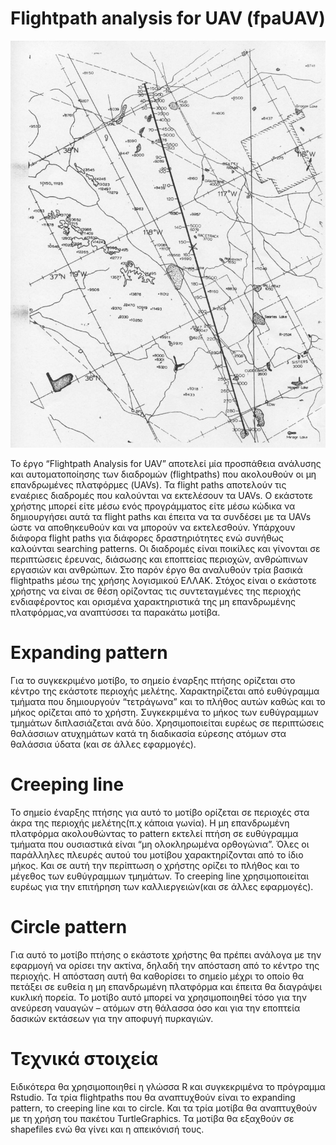 

Flightpath analysis for UAV (fpaUAV)
===

![Alt text](path.jpg)


Το έργο “Flightpath Analysis for UAV” αποτελεί μία προσπάθεια ανάλυσης και αυτοματοποίησης των διαδρομών (flightpaths) που ακολουθούν οι μη επανδρωμένες πλατφόρμες (UAVs). Τα flight paths αποτελούν τις εναέριες διαδρομές που καλούνται να εκτελέσουν τα UAVs. Ο εκάστοτε χρήστης μπορεί είτε μέσω ενός προγράμματος είτε μέσω κώδικα να δημιουργήσει αυτά τα flight paths και έπειτα να τα συνδέσει με τα UAVs ώστε να αποθηκευθούν και να μπορούν να εκτελεσθούν.  Υπάρχουν διάφορα flight paths για διάφορες δραστηριότητες ενώ συνήθως καλούνται searching patterns.
Οι διαδρομές είναι ποικίλες και γίνονται σε περιπτώσεις έρευνας, διάσωσης και εποπτείας περιοχών, ανθρώπινων εργασιών και ανθρώπων. Στο παρόν έργο θα αναλυθούν τρία βασικά flightpaths μέσω της χρήσης λογισμικού ΕΛΛΑΚ. 
Στόχος είναι ο εκάστοτε χρήστης να είναι σε θέση ορίζοντας τις συντεταγμένες της περιοχής ενδιαφέροντος και ορισμένα χαρακτηριστικά της μη επανδρωμένης πλατφόρμας,να αναπτύσσει τα παρακάτω μοτίβα. 

Expanding pattern 
===
Για το συγκεκριμένο μοτίβο, το σημείο έναρξης πτήσης ορίζεται στο κέντρο της εκάστοτε περιοχής μελέτης. Χαρακτηρίζεται από ευθύγραμμα τμήματα που δημιουργούν “τετράγωνα” και το πλήθος αυτών  καθώς και το μήκος ορίζεται από το χρήστη. Συγκεκριμένα το μήκος των ευθύγραμμων τμημάτων διπλασιάζεται ανά δύο. Χρησιμοποιείται ευρέως σε περιπτώσεις θαλάσσιων ατυχημάτων κατά τη διαδικασία εύρεσης ατόμων στα θαλάσσια ύδατα (και σε άλλες εφαρμογές). 



Creeping line
===
Το σημείο έναρξης πτήσης για αυτό το μοτίβο ορίζεται σε περιοχές στα άκρα της περιοχής μελέτης(π.χ κάποια γωνία). Η μη επανδρωμένη πλατφόρμα ακολουθώντας το pattern εκτελεί πτήση σε ευθύγραμμα τμήματα  που ουσιαστικά είναι “μη ολοκληρωμένα ορθογώνια”. Όλες οι παράλληλες πλευρές αυτού του μοτίβου χαρακτηρίζονται από το ίδιο μήκος. Και σε αυτή την περίπτωση ο χρήστης ορίζει το πλήθος και το μέγεθος των ευθύγραμμων τμημάτων.  Το creeping line χρησιμοποιείται ευρέως για την επιτήρηση των καλλιεργειών(και σε άλλες εφαρμογές).


Circle pattern 
===
Για αυτό το μοτίβο πτήσης ο εκάστοτε χρήστης θα πρέπει ανάλογα με την εφαρμογή να ορίσει την ακτίνα, δηλαδή την απόσταση από το κέντρο της περιοχής. Η απόσταση αυτή θα καθορίσει το σημείο μέχρι το οποίο θα πετάξει σε ευθεία η μη επανδρωμένη πλατφόρμα και έπειτα θα διαγράψει κυκλική πορεία. Το μοτίβο αυτό μπορεί να χρησιμοποιηθεί τόσο για την ανεύρεση ναυαγών – ατόμων στη θάλασσα όσο και για την εποπτεία δασικών εκτάσεων για την αποφυγή πυρκαγιών. 




Τεχνικά στοιχεία 
===
Ειδικότερα θα χρησιμοποιηθεί η γλώσσα R και συγκεκριμένα το πρόγραμμα Rstudio. Τα τρία flightpaths που θα αναπτυχθούν είναι το expanding pattern, το creeping line και το circle. Και τα τρία μοτίβα θα αναπτυχθούν με τη χρήση του πακέτου TurtleGraphics. Τα μοτίβα θα εξαχθούν σε shapefiles ενώ θα γίνει και η απεικόνισή τους. 

